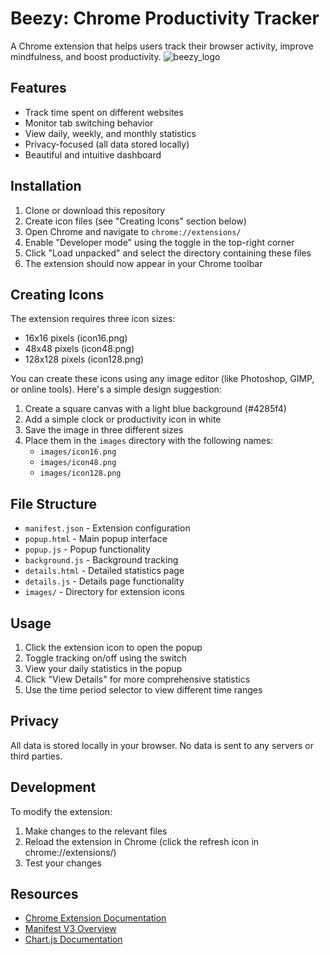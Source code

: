 # Beezy: Chrome Productivity Tracker

A Chrome extension that helps users track their browser activity, improve mindfulness, and boost productivity.
![beezy_logo](https://github.com/user-attachments/assets/4991c438-7912-42b6-a5f0-71d55a9939b3)


## Features

- Track time spent on different websites
- Monitor tab switching behavior
- View daily, weekly, and monthly statistics
- Privacy-focused (all data stored locally)
- Beautiful and intuitive dashboard

## Installation

1. Clone or download this repository
2. Create icon files (see "Creating Icons" section below)
3. Open Chrome and navigate to `chrome://extensions/`
4. Enable "Developer mode" using the toggle in the top-right corner
5. Click "Load unpacked" and select the directory containing these files
6. The extension should now appear in your Chrome toolbar

## Creating Icons

The extension requires three icon sizes:
- 16x16 pixels (icon16.png)
- 48x48 pixels (icon48.png)
- 128x128 pixels (icon128.png)

You can create these icons using any image editor (like Photoshop, GIMP, or online tools). Here's a simple design suggestion:

1. Create a square canvas with a light blue background (#4285f4)
2. Add a simple clock or productivity icon in white
3. Save the image in three different sizes
4. Place them in the `images` directory with the following names:
   - `images/icon16.png`
   - `images/icon48.png`
   - `images/icon128.png`

## File Structure

- `manifest.json` - Extension configuration
- `popup.html` - Main popup interface
- `popup.js` - Popup functionality
- `background.js` - Background tracking
- `details.html` - Detailed statistics page
- `details.js` - Details page functionality
- `images/` - Directory for extension icons

## Usage

1. Click the extension icon to open the popup
2. Toggle tracking on/off using the switch
3. View your daily statistics in the popup
4. Click "View Details" for more comprehensive statistics
5. Use the time period selector to view different time ranges

## Privacy

All data is stored locally in your browser. No data is sent to any servers or third parties.

## Development

To modify the extension:
1. Make changes to the relevant files
2. Reload the extension in Chrome (click the refresh icon in chrome://extensions/)
3. Test your changes

## Resources

- [Chrome Extension Documentation](https://developer.chrome.com/docs/extensions/)
- [Manifest V3 Overview](https://developer.chrome.com/docs/extensions/mv3/intro/)
- [Chart.js Documentation](https://www.chartjs.org/docs/latest/) 

